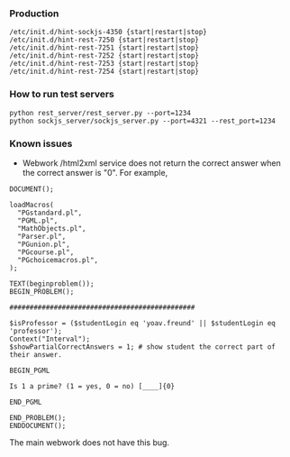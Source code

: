 ### Production
```
/etc/init.d/hint-sockjs-4350 {start|restart|stop}
/etc/init.d/hint-rest-7250 {start|restart|stop}
/etc/init.d/hint-rest-7251 {start|restart|stop}
/etc/init.d/hint-rest-7252 {start|restart|stop}
/etc/init.d/hint-rest-7253 {start|restart|stop}
/etc/init.d/hint-rest-7254 {start|restart|stop}
```

### How to run test servers
```
python rest_server/rest_server.py --port=1234
python sockjs_server/sockjs_server.py --port=4321 --rest_port=1234
```

### Known issues

* Webwork /html2xml service does not return the correct answer when the correct answer is "0". For example,

```
DOCUMENT();

loadMacros(
  "PGstandard.pl",
  "PGML.pl",
  "MathObjects.pl",
  "Parser.pl",
  "PGunion.pl",
  "PGcourse.pl",
  "PGchoicemacros.pl",
);

TEXT(beginproblem());
BEGIN_PROBLEM();

##############################################

$isProfessor = ($studentLogin eq 'yoav.freund' || $studentLogin eq 'professor');
Context("Interval");
$showPartialCorrectAnswers = 1; # show student the correct part of their answer.

BEGIN_PGML

Is 1 a prime? (1 = yes, 0 = no) [____]{0}

END_PGML

END_PROBLEM();
ENDDOCUMENT();
```
   The main webwork does not have this bug.
  
